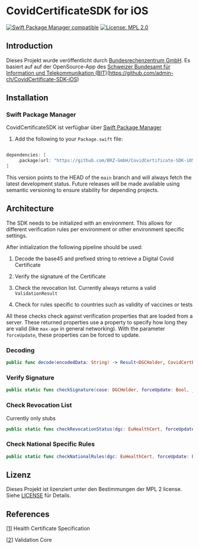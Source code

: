 # CovidCertificateSDK for iOS

[![Swift Package Manager compatible](https://img.shields.io/badge/SPM-%E2%9C%93-brightgreen.svg?style=flat)](https://github.com/apple/swift-package-manager)
[![License: MPL 2.0](https://img.shields.io/badge/License-MPL%202.0-brightgreen.svg)](https://github.com/BRZ-GmbH/CovidCertificate-SDK-iOS/blob/main/LICENSE)

 ## Introduction

Dieses Projekt wurde veröffentlicht durch [Bundesrechenzentrum GmbH](https://www.brz.gv.at/).
Es basiert auf auf der OpenSource-App des [Schweizer Bundesamt für Information und Telekommunikation (BIT)](https://github.com/admin-ch/CovidCertificate-App-iOS)(https://github.com/admin-ch/CovidCertificate-SDK-iOS)

## Installation

### Swift Package Manager

CovidCertificateSDK ist verfügbar über [Swift Package Manager](https://swift.org/package-manager)

1. Add the following to your `Package.swift` file:

  ```swift

  dependencies: [
      .package(url: "https://github.com/BRZ-GmbH/CovidCertificate-SDK-iOS.git", .branch("main"))
  ]

  ```

This version points to the HEAD of the `main` branch and will always fetch the latest development status. Future releases will be made available using semantic versioning to ensure stability for depending projects.


 ## Architecture

The SDK needs to be initialized with an environment. This allows for different verification rules per environment or other environment specific settings.

After initialization the following pipeline should be used:

1) Decode the base45 and prefixed string to retrieve a Digital Covid Certificate

2) Verify the signature of the Certificate

3) Check the revocation list. Currently always returns a valid `ValidationResult`

4) Check for rules specific to countries such as validity of vaccines or tests

All these checks check against verification properties that are loaded from a server. These returned properties use a property to specify how long they are valid (like `max-age` in general networking). With the parameter `forceUpdate`, these properties can be forced to update.

### Decoding
```swift
public func decode(encodedData: String) -> Result<DGCHolder, CovidCertError>
```

### Verify Signature
```swift
public static func checkSignature(cose: DGCHolder, forceUpdate: Bool, _ completionHandler: @escaping (Result<ValidationResult, ValidationError>) -> Void)
```

### Check Revocation List
Currently only stubs
```swift
public static func checkRevocationStatus(dgc: EuHealthCert, forceUpdate: Bool, _ completionHandler: @escaping (Result<ValidationResult, ValidationError>) -> Void)
```

### Check National Specific Rules
```swift
public static func checkNationalRules(dgc: EuHealthCert, forceUpdate: Bool, _ completionHandler: @escaping (Result<VerificationResult, NationalRulesError>) -> Void)
```

## Lizenz

Dieses Projekt ist lizenziert unter den Bestimmungen der MPL 2 license. Siehe [LICENSE](LICENSE) für Details.

## References
[[1](https://github.com/ehn-digital-green-development/hcert-spec)] Health Certificate Specification

[[2](https://github.com/ehn-digital-green-development/ValidationCore/tree/main/Sources/ValidationCore)] Validation Core
